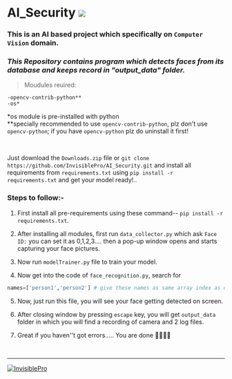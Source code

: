 # AI_Security    [![](https://img.shields.io/badge/Language-Python-blue?logo=python&style=for-the-badge)](https://www.python.org/)

### This is an AI based project which specifically on `Computer Vision` domain.

### _This Repository contains program which detects faces from its database and keeps record in "output_data" folder._

> Moudules reuired:
 
    -opencv-contrib-python**
    -os*
 
 *os module is pre-installed with python
 <br/>
 **specially recommended to use `opencv-contrib-python`, plz don't use `opencv-python`; if you have `opencv-python` plz do uninstall it first!
 
<br/> 
 
Just download the `Downloads.zip` file or `git clone https://github.com/InvisiblePro/AI_Security.git` and install all requirements from `requirements.txt` using `pip install -r requirements.txt` and get your model ready!..
<br/>

### Steps to follow:-

1. First install all pre-requirements using these command-- `pip install -r requirements.txt`.

2. After installing all modules, first run `data_collector.py` which ask `Face ID:` you can set it as 0,1,2,3.... then a pop-up window opens and starts capturing your face pictures.

3. Now run `modelTrainer.py` file to train your model.

4. Now get into the code of `face_recognition.py`, search for  
```python
names=['person1','person2'] # give these names as same array index as of Face ID:
```

5. Now, just run this file, you will see your face getting detected on screen.

6. After closing window by pressing `escape` key, you will get `output_data` folder in which you will find a recording of camera and 2 log files.

7. Great if you haven''t got errors.....    You are done 👍🏻👍🏻

<br/>
<hr>

[<img src="https://img.shields.io/badge/GitHub-InvisiblePro-blue?logo=github&style=for-the-badge" alt="InvisiblePro">](https://github.com/InvisiblePro)
